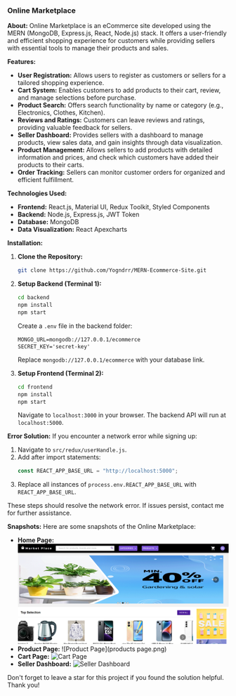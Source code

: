 ### Online Marketplace

**About:**
Online Marketplace is an eCommerce site developed using the MERN (MongoDB, Express.js, React, Node.js) stack. It offers a user-friendly and efficient shopping experience for customers while providing sellers with essential tools to manage their products and sales.

**Features:**
- **User Registration:** Allows users to register as customers or sellers for a tailored shopping experience.
- **Cart System:** Enables customers to add products to their cart, review, and manage selections before purchase.
- **Product Search:** Offers search functionality by name or category (e.g., Electronics, Clothes, Kitchen).
- **Reviews and Ratings:** Customers can leave reviews and ratings, providing valuable feedback for sellers.
- **Seller Dashboard:** Provides sellers with a dashboard to manage products, view sales data, and gain insights through data visualization.
- **Product Management:** Allows sellers to add products with detailed information and prices, and check which customers have added their products to their carts.
- **Order Tracking:** Sellers can monitor customer orders for organized and efficient fulfillment.

**Technologies Used:**
- **Frontend:** React.js, Material UI, Redux Toolkit, Styled Components
- **Backend:** Node.js, Express.js, JWT Token
- **Database:** MongoDB
- **Data Visualization:** React Apexcharts

**Installation:**

1. **Clone the Repository:**
   ```bash
   git clone https://github.com/Yogndrr/MERN-Ecommerce-Site.git
   ```
2. **Setup Backend (Terminal 1):**
   ```bash
   cd backend
   npm install
   npm start
   ```
   Create a `.env` file in the backend folder:
   ```env
   MONGO_URL=mongodb://127.0.0.1/ecommerce
   SECRET_KEY='secret-key'
   ```
   Replace `mongodb://127.0.0.1/ecommerce` with your database link.

3. **Setup Frontend (Terminal 2):**
   ```bash
   cd frontend
   npm install
   npm start
   ```
   Navigate to `localhost:3000` in your browser. The backend API will run at `localhost:5000`.

**Error Solution:**
If you encounter a network error while signing up:
1. Navigate to `src/redux/userHandle.js`.
2. Add after import statements:
   ```js
   const REACT_APP_BASE_URL = "http://localhost:5000";
   ```
3. Replace all instances of `process.env.REACT_APP_BASE_URL` with `REACT_APP_BASE_URL`.

These steps should resolve the network error. If issues persist, contact me for further assistance.

**Snapshots:**
Here are some snapshots of the Online Marketplace:
- **Home Page:** ![Home Page](homepage.png)
- **Product Page:** ![Product Page](products page.png)
- **Cart Page:** ![Cart Page](link-to-snapshot)
- **Seller Dashboard:** ![Seller Dashboard](link-to-snapshot)

Don't forget to leave a star for this project if you found the solution helpful. Thank you!

